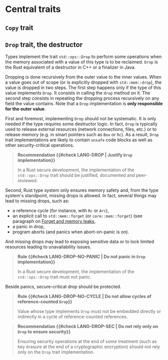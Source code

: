 # Central traits

## `Copy` trait

## `Drop` trait, the destructor

Types implement the trait `std::ops::Drop` to perform some operations when the
memory associated with a value of this type is to be reclaimed. `Drop` is the
Rust equivalent of a destructor in C++ or a finalizer in Java.

Dropping is done recursively from the outer value to the inner values.
When a value goes out of scope (or is explicitly dropped with `std::mem::drop`),
the value is dropped in two steps. The first step happens only if the type of
this value implements `Drop`. It consists in calling the `drop` method on it.
The second step consists in repeating the dropping process recursively on any
field the value contains. Note that a `Drop` implementation is
**only responsible for the outer value**.

First and foremost, implementing `Drop` should not be systematic.
It is only needed if the type requires some destructor logic. In fact, `Drop` is
typically used to release external resources (network connections, files, etc.)
or to release memory (e.g. in smart pointers such as `Box` or `Rc`).
As a result, `Drop` trait implementations are likely to contain `unsafe` code
blocks as well as other security-critical operations.

> **Recommendation {{#check LANG-DROP | Justify `Drop` implementation}}**
>
> In a Rust secure development, the implementation of the `std::ops::Drop` trait
> should be justified, documented and peer-reviewed.

Second, Rust type system only ensures memory safety and, from the type system's
standpoint, missing drops is allowed. In fact, several things may lead to
missing drops, such as:

- a reference cycle (for instance, with `Rc` or `Arc`),
- an explicit call to `std::mem::forget` (or `core::mem::forget`) (see paragraph
  on [Forget and memory leaks](05_memory.html#forget-and-memory-leaks),
- a panic in drop,
- program aborts (and panics when abort-on-panic is on).


And missing drops may lead to exposing sensitive data or to lock limited
resources leading to unavailability issues.

> **Rule {{#check LANG-DROP-NO-PANIC | Do not panic in `Drop` implementation}}**
>
> In a Rust secure development, the implementation of the `std::ops::Drop` trait
> must not panic.

Beside panics, secure-critical drop should be protected.

> **Rule {{#check LANG-DROP-NO-CYCLE | Do not allow cycles of reference-counted `Drop`}}**
>
> Value whose type implements `Drop` must not be embedded directly or indirectly
> in a cycle of reference-counted references.

> **Recommendation {{#check LANG-DROP-SEC | Do not rely only on `Drop` to ensure security}}**
>
> Ensuring security operations at the end of some treatment (such as key erasure
> at the end of a cryptographic encryption) should not rely only on the `Drop`
> trait implementation.
